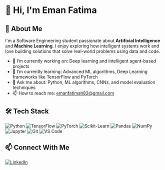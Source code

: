 # 👋 Hi, I'm Eman Fatima

## 🚀 About Me

I'm a Software Engineering student passionate about **Artificial Intelligence** and **Machine Learning**. I enjoy exploring how intelligent systems work and love building solutions that solve real-world problems using data and code.

- 🔭 I’m currently working on: Deep learning and intelligent agent-based projects
- 🌱 I’m currently learning: Advanced ML algorithms, Deep Learning frameworks like TensorFlow and PyTorch
- 💬 Ask me about: Python, ML algorithms, CNNs, and model evaluation techniques
- 📫 How to reach me: emanfatimah82@gmail.com

## 🛠️ Tech Stack

![Python](https://img.shields.io/badge/-Python-333333?style=flat&logo=python)
![TensorFlow](https://img.shields.io/badge/-TensorFlow-333333?style=flat&logo=tensorflow)
![PyTorch](https://img.shields.io/badge/-PyTorch-333333?style=flat&logo=pytorch)
![Scikit-Learn](https://img.shields.io/badge/-Scikit--Learn-333333?style=flat&logo=scikit-learn)
![Pandas](https://img.shields.io/badge/-Pandas-333333?style=flat&logo=pandas)
![NumPy](https://img.shields.io/badge/-NumPy-333333?style=flat&logo=numpy)
![Jupyter](https://img.shields.io/badge/-Jupyter-333333?style=flat&logo=jupyter)
![Git](https://img.shields.io/badge/-Git-333333?style=flat&logo=git)
![VS Code](https://img.shields.io/badge/-VS%20Code-333333?style=flat&logo=visual-studio-code)


## 📫 Connect With Me

[![LinkedIn](https://img.shields.io/badge/-LinkedIn-blue?style=flat&logo=linkedin)](https://www.linkedin.com/in/eman-fatima-b83775284)





<!--
![Visitor Count](https://komarev.com/ghpvc/?username=Eman-Fatimah&color=blue)
**Eman-Fatimah/Eman-Fatimah** is a ✨ _special_ ✨ repository because its `README.md` (this file) appears on your GitHub profile.

Here are some ideas to get you started:

- 🔭 I’m currently working on ...
- 🌱 I’m currently learning ...
- 👯 I’m looking to collaborate on ...
- 🤔 I’m looking for help with ...
- 💬 Ask me about ...
- 📫 How to reach me: ...
- 😄 Pronouns: ...
- ⚡ Fun fact: ...
-->
